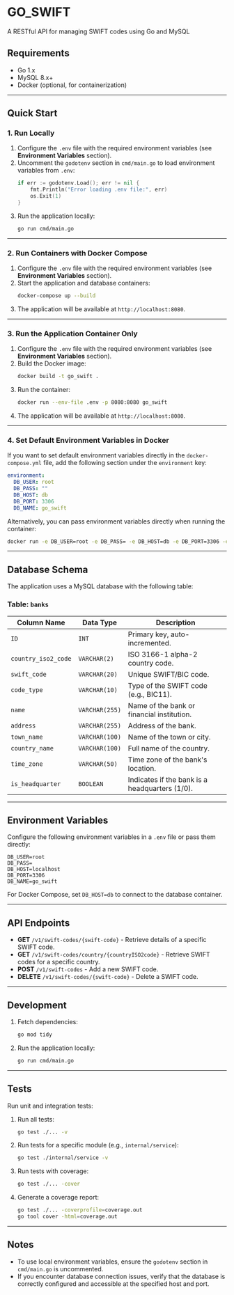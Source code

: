 # GO_SWIFT

A RESTful API for managing SWIFT codes using Go and MySQL

## Requirements

- Go 1.x
- MySQL 8.x+
- Docker (optional, for containerization)

---

## Quick Start

### 1. Run Locally

1. Configure the `.env` file with the required environment variables (see **Environment Variables** section).
2. Uncomment the `godotenv` section in `cmd/main.go` to load environment variables from `.env`:
   ```go
   if err := godotenv.Load(); err != nil {
       fmt.Println("Error loading .env file:", err)
       os.Exit(1)
   }
   ```
3. Run the application locally:
   ```sh
   go run cmd/main.go
   ```

---

### 2. Run Containers with Docker Compose

1. Configure the `.env` file with the required environment variables (see **Environment Variables** section).
2. Start the application and database containers:
   ```sh
   docker-compose up --build
   ```
3. The application will be available at `http://localhost:8080`.

---

### 3. Run the Application Container Only

1. Configure the `.env` file with the required environment variables (see **Environment Variables** section).
2. Build the Docker image:
   ```sh
   docker build -t go_swift .
   ```
3. Run the container:
   ```sh
   docker run --env-file .env -p 8080:8080 go_swift
   ```
4. The application will be available at `http://localhost:8080`.

---

### 4. Set Default Environment Variables in Docker

If you want to set default environment variables directly in the `docker-compose.yml` file, add the following section under the `environment` key:

```yaml
environment:
  DB_USER: root
  DB_PASS: ""
  DB_HOST: db
  DB_PORT: 3306
  DB_NAME: go_swift
```

Alternatively, you can pass environment variables directly when running the container:

```sh
docker run -e DB_USER=root -e DB_PASS= -e DB_HOST=db -e DB_PORT=3306 -e DB_NAME=go_swift -p 8080:8080 go_swift
```

---

## Database Schema

The application uses a MySQL database with the following table:

### Table: `banks`

| Column Name        | Data Type      | Description                                     |
|--------------------|----------------|-------------------------------------------------|
| `ID`               | `INT`          | Primary key, auto-incremented.                  |
| `country_iso2_code`| `VARCHAR(2)`   | ISO 3166-1 alpha-2 country code.                |
| `swift_code`       | `VARCHAR(20)`  | Unique SWIFT/BIC code.                          |
| `code_type`        | `VARCHAR(10)`  | Type of the SWIFT code (e.g., BIC11).           |
| `name`             | `VARCHAR(255)` | Name of the bank or financial institution.      |
| `address`          | `VARCHAR(255)` | Address of the bank.                            |
| `town_name`        | `VARCHAR(100)` | Name of the town or city.                       |
| `country_name`     | `VARCHAR(100)` | Full name of the country.                       |
| `time_zone`        | `VARCHAR(50)`  | Time zone of the bank's location.               |
| `is_headquarter`   | `BOOLEAN`      | Indicates if the bank is a headquarters (1/0).  |

---

## Environment Variables

Configure the following environment variables in a `.env` file or pass them directly:

```plaintext
DB_USER=root
DB_PASS=
DB_HOST=localhost
DB_PORT=3306
DB_NAME=go_swift
```

For Docker Compose, set `DB_HOST=db` to connect to the database container.

---

## API Endpoints

- **GET** `/v1/swift-codes/{swift-code}` - Retrieve details of a specific SWIFT code.
- **GET** `/v1/swift-codes/country/{countryISO2code}` - Retrieve SWIFT codes for a specific country.
- **POST** `/v1/swift-codes` - Add a new SWIFT code.
- **DELETE** `/v1/swift-codes/{swift-code}` - Delete a SWIFT code.

---

## Development

1. Fetch dependencies:
   ```sh
   go mod tidy
   ```
2. Run the application locally:
   ```sh
   go run cmd/main.go
   ```

---

## Tests

Run unit and integration tests:

1. Run all tests:
   ```sh
   go test ./... -v
   ```
2. Run tests for a specific module (e.g., `internal/service`):
   ```sh
   go test ./internal/service -v
   ```
3. Run tests with coverage:
   ```sh
   go test ./... -cover
   ```
4. Generate a coverage report:
   ```sh
   go test ./... -coverprofile=coverage.out
   go tool cover -html=coverage.out
   ```

---

## Notes

- To use local environment variables, ensure the `godotenv` section in `cmd/main.go` is uncommented.
- If you encounter database connection issues, verify that the database is correctly configured and accessible at the specified host and port.